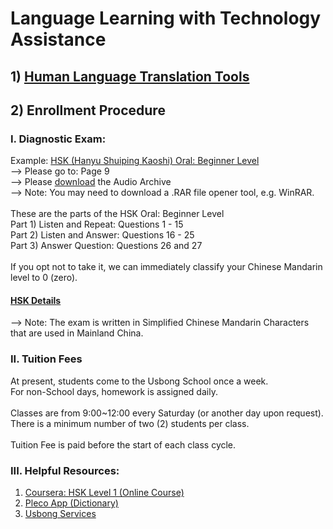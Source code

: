 # Language Learning with Technology Assistance

## 1) [Human Language Translation Tools](https://github.com/usbong/documentation/blob/master/Usbong%20Translation%20Services/Human%20Language%20Translation%20Tools.md)

## 2) Enrollment Procedure
### I. Diagnostic Exam:
Example: [HSK (Hanyu Shuiping Kaoshi) Oral: Beginner Level](http://www.chinesetest.cn/userfiles/file/dagang/HSK-koushi.pdf)<br/>
--> Please go to: Page 9<br/>
--> Please [download](www.chinesetest.cn/userfiles/file/dagang/HSK-koushi.rar) the Audio Archive<br/>
--> Note: You may need to download a .RAR file opener tool, e.g. WinRAR.<br/>
<br/>
These are the parts of the HSK Oral: Beginner Level<br/>
Part 1) Listen and Repeat: Questions 1 - 15<br/>
Part 2) Listen and Answer: Questions 16 - 25<br/>
Part 3) Answer Question: Questions 26 and 27<br/>
<br/>
If you opt not to take it, we can immediately classify your Chinese Mandarin level to 0 (zero).<br/>
#### [HSK Details](http://english.hanban.org/node_8002.htm#no1)
--> Note: The exam is written in Simplified Chinese Mandarin Characters that are used in Mainland China.

### II. Tuition Fees
At present, students come to the Usbong School once a week.<br/>
For non-School days, homework is assigned daily.<br/>
<br/>
Classes are from 9:00~12:00 every Saturday (or another day upon request).<br/>
There is a minimum number of two (2) students per class.<br/>
<br/>
Tuition Fee is paid before the start of each class cycle.

### III. Helpful Resources:
1) [Coursera: HSK Level 1 (Online Course)](https://www.coursera.org/learn/hsk-1)
2) [Pleco App (Dictionary)](https://www.pleco.com/)
3) [Usbong Services](http://www.usbong.ph/services)
